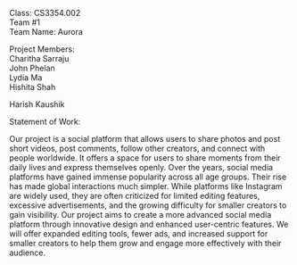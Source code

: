 Class: CS3354.002  
Team #1  
Team Name: Aurora  

Project Members:  
Charitha Sarraju  
John Phelan  
Lydia Ma  
Hishita Shah

Harish Kaushik

Statement of Work:  

Our project is a social platform that allows users to share photos and post short videos, post comments, follow other creators, and connect with people worldwide. It offers a space for users to share moments from their daily lives and express themselves openly. Over the years, social media platforms have gained immense popularity across all age groups. Their rise has made global interactions much simpler. While platforms like Instagram are widely used, they are often criticized for limited editing features, excessive advertisements, and the growing difficulty for smaller creators to gain visibility. Our project aims to create a more advanced social media platform through innovative design and enhanced user-centric features. We will offer expanded editing tools, fewer ads, and increased support for smaller creators to help them grow and engage more effectively with their audience.
